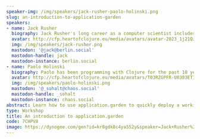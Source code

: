 ```yaml
---
speaker-img: /img/speakers/jack-rusher-paolo-holinski.png
slug: an-introduction-to-application-garden
speakers:
- name: Jack Rusher
  biography: Jack Rusher's long career as a computer scientist includes time at Bell Labs/AT&T Research and a number of successful startups. Much of his current work focuses on the deep relationship between art and technology.
  avatar: http://cfp.heartofclojure.eu/media/avatars/avatar-2023_1j21Qz1.png
  img: /img/speakers/jack-rusher.png
  mastodon: '@jack@berlin.social'
  mastodon-handle: jack
  mastodon-instance: berlin.social
- name: Paolo Holinski
  biography: Paolo has been programming with Clojure for the past 10 years. He is interested in making programming more accessible and has helped build application.garden at Nextjournal.
  avatar: http://cfp.heartofclojure.eu/media/avatars/T03RZGPFR-U0303ET1R2T-24120934fcb3-512_gDjzNnx.png
  img: /img/speakers/paolo-holinski.png
  mastodon: '@_sohalt@chaos.social'
  mastodon-handle: _sohalt
  mastodon-instance: chaos.social
abstract: Learn how to use application.garden to quickly deploy a working application with hassle-free authentication, cron jobs, email handling, and a live REPL.
type: Workshop
title: An introduction to application.garden
code: 7CHPV8
image: https://dynogee.com/gen?id=kr8gdk8c4ya552y&speaker=Jack+Rusher%2C+Paolo+Holinski&title=An+introduction+to+application.garden&type=Workshop&img=https%3A//2024.heartofclojure.eu/img/speakers/jack-rusher-paolo-holinski.png%3Fv%3D1721225782281
---
```

